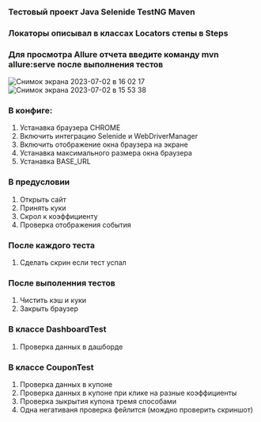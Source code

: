 ### Тестовый проект Java Selenide TestNG Maven
### Локаторы описывал в классах Locators степы в Steps
### Для просмотра Allure отчета введите команду mvn allure:serve после выполнения тестов
![Снимок экрана 2023-07-02 в 16 02 17](https://github.com/Uladzislau1996/Selenide_TestNG/assets/39631679/9479f021-6260-46c7-a4b5-ea4d65fe704e)
![Снимок экрана 2023-07-02 в 15 53 38](https://github.com/Uladzislau1996/Selenide_TestNG/assets/39631679/b1b8d851-2717-4a60-b326-ce038ec2a5dc)



### В конфиге:
1. Устанавка браузера CHROME
2. Включить интеграцию Selenide и WebDriverManager
3. Включить отображение окна браузера на экране
4. Устанавка максимального размера окна браузера
5. Устанавка BASE_URL

### В предусловии
1. Открыть сайт
2. Принять куки
3. Скрол к коэффициенту
4. Проверка отображения события

### После каждого теста
1. Сделать скрин если тест успал

### После выполенния тестов
1. Чистить кэш и куки
2. Закрыть браузер

### В классе DashboardTest
1. Проверка данных в дашборде

### В классе CouponTest
1. Проверка данных в купоне
1. Проверка данных в купоне при клике на разные коэффициенты
2. Проверка зыкрытия купона тремя способами
3. Одна негативаня проверка фейлится (мождно проверить скриншот)


 
